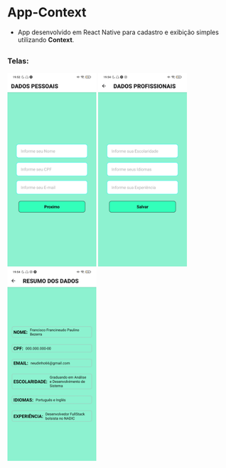 # App-Context

* App desenvolvido em React Native para cadastro e exibição simples utilizando **Context**. 

##

### Telas:

<p float="center">
  <img src="app-content-t1.jpg" alt="Dados Pessoais" width="200"/>
  <img src="app-content-t2.jpg" alt="Dados Profissionais" width="200"/>
  <img src="app-content-t3.jpg" alt="Resumo dos Dados" width="200"/>
</p>
